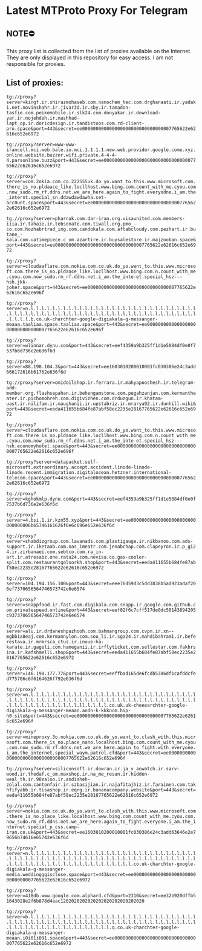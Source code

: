 # Latest MTProto Proxy For Telegram

## NOTE⛔

This proxy list is collected from the list of proxies available on the Internet. They are only displayed in this repository for easy access. I am not responsible for proxies.

## List of proxies:

`tg://proxy?server=kingf.ir.shirazmohaseb.com.nanochem_tec.com.drghanaati.ir.yadaki.net.novinshahr.ir.jivar3d.ir.sby.ir.tamadon-tasfie.com.peikemobile.ir.slk24.com.donyakar.ir.download-yar.ir.nojehdeh.ir.mashhad-lapt_op.ir.doricdesign.ir.tandistoos.com.rd-client-pro.space&port=443&secret=ee000000000000000000000000000000007765622e62616c652e6972`

`tg://proxy?server=www-www-irancell.mci.web.bale.io.mci.1.1.1.1.new.web.provider.google.come.xyz.online.website.buzzer.wifi.private.4-4-4-4.parsonline.buzz&port=443&secret=ee000000000000000000000000000000007765622e62616c652e6972`

`tg://proxy?server=com.2okia.com.co.222555uk.do_yo.want_to.this.www.microsoft.com.there_is_no.pldaace_like.locllhost.www.bing.com.count_with_me.cyou.com.now_sudo.rm_rf.ddns.net.we_are_here.again_to_fight.everyodne.i_am.the_internt.special_sn.ddawdawdawha.set-acc0unt.space&port=443&secret=ee000000000000000000000000000000007765622e62616c652e6972`

`tg://proxy?server=pharnak.com.dar-iran.org.visaunited.com.members-iiia.ir.tahaie.ir.tebsonate.com.tiwall.org.pmo_-co.com.hozhabrtrad_ing.com.candokala.com.aftabcloudy.com.pezhart.ir.butane_-kala.com.uatimepiece.c_om.azartire.ir.buysalestore.ir.majzooban.space&port=443&secret=ee000000000000000000000000000000007765622e62616c652e6972`

`tg://proxy?server=cloudaaflare.com.nokia.com.co.uk.do_yo.want_to.this.www.microsoft.com.there_is_no.pldaace_like.locllhost.www.bing.com.n.count_with_me.cyou.com.now_sudo.rm_rf.ddns.net.i_am.the_inte-et.special_hsz---hsh.jkk-joker.space&port=443&secret=ee000000000000000000000000000000007765622e62616c652e696f`

`tg://proxy?server=n.l.l.l.l.l.l.l.l.l.l.l.l.l.l.l.l.l.l.l.l.l.l.l.l.l.l.l.l.l.l.l.l.l.l.l.l.l.l.l.l.l.l.l.l.l.l.l.l.l.l.l.l.l.l.l.l.l.l.l.l.l.l.l.l.l.l.l.l.l.l.b.co.uk-charchter-google-digiakala-g-messanger-meaaa.taaliaa.space.taaliaa.space&port=443&secret=ee000000000000000000000000000000007765622e62616c652e696f`

`tg://proxy?server=wlinnar.dynu.com&port=443&secret=eef4359a9b325ff1d1e5084df0e0f7537b6d736e2e636f6d`

`tg://proxy?server=88.198.104.2&port=443&secret=ee1603010200010001fc030386e24c3add666172616b61762e636f6d`

`tg://proxy?server=omidoilshop.ir.ferrara.ir.mahyapooshesh.ir.telegram-add-member.org.flashsepahan.ir.behengamstone.com.pegahzanjan.com.kermantheater.ir.pichomohreh.com.digivizhen.com.drduzgun.ir.khatam-uast.ir.nilifam.ir.maughanii.ir.upstabriz.ir.mrarya92.ir.dunhill.wiki&port=443&secret=eeda411655b684fe87abf58ec2235e28167765622e62616c652e6972`

`tg://proxy?server=cloudaaflare.com.nokia.com.co.uk.do_yo.want_to.this.www.microsoft.com.there_is_no.pldaace_like.locllhost.www.bing.com.n.count_with_me.cyou.com.now_sudo.rm_rf.ddns.net.i_am.the_inte-et.special_hsz---hsh.economyhotel.space&port=443&secret=ee000000000000000000000000000000007765622e62616c652e696f`

`tg://proxy?server=datapacket.self-microsoft.extraordinary.accept.accident.linode-linode-linode.recent.immigration.digitalocean.hetzner.international-telecom.space&port=443&secret=ee000000000000000000000000000000007765622e62616c652e6972`

`tg://proxy?server=kghokmlp.dynu.com&port=443&secret=eef4359a9b325ff1d1e5084df0e0f7537b6d736e2e636f6d`

`tg://proxy?server=4.bsi.1.ir.kzn55.xyz&port=443&secret=ee000000000000000000000000000000006b65746161626f6e6c696e652e636f6d`

`tg://proxy?server=shabdizgroup.com.lavanads.com.plastigauge.ir.nikbanoo.com.ads-support.ir.iketaab.com.nas_imeatr.com.jenabchap.com.clapeyron.ir.p_gi24.ir.zirbanaei.com.sebtco.com.ra_in-art.ir.atresabz.one.rata24.com.nevisa.co.gas-cooler-split.com.restaurantgolsorkh.shop&port=443&secret=eeda411655b684fe87abf58ec2235e28167765622e62616c652e6972`

`tg://proxy?server=104.194.156.100&port=443&secret=eee76d59d3c5dd3838b5ad923adaf206ef7370656564746573742e6e6574`

`tg://proxy?server=snappfood.ir.fast.com.digikala.com.snapp.ir.google.com.github.com.privatespeed.online&port=443&secret=eef82f6c7cff517de0dc50143894205c937370656564746573742e6e6574`

`tg://proxy?server=alu.ir.drdaneshpazhooh.com.bahmangroup.com.cvpn.ir.xn--mgbb1a8eaj.com.kermannylon.com.sou_li.ir.sga24.ir.mahdibahrami.ir.beferestava.ir.mrmrsca_ctus.ir.inoue-ha-karate.ir.gageli.com.hameganii.ir.irflyticket.com.sellestar.com.fakhrsina.ir.kafshmelli.shop&port=443&secret=eeda411655b684fe87abf58ec2235e28167765622e62616c652e6972`

`tg://proxy?server=146.190.177.77&port=443&secret=eeffbad165de6fcdb5386df1cafddcfed775706c6f6164626f792e636f6d`

`tg://proxy?server=n.l.l.l.l.l.l.l.l.l.l.l.l.l.l.l.l.l.l.l.l.l.l.l.l.l.l.l.l.l.l.l.l.l.l.l.l.l.l.l.l.l.l.l.l.l.l.l.l.l.l.l.l.l.l.l.l.l.l.l.l.l.l.l.l.l.l.l.l.l.l.l.l.l.l.l.l.l.l.l.ll.l.l.l.l.co.uk.uk-cheeearchter-google-digiakala-g-messanger-meaan.andn-k-kkkncm.hip-h0.site&port=443&secret=ee000000000000000000000000000000007765622e62616c652e696f`

`tg://proxy?server=mineproxy.3o.nokia.com.co.uk.do_yo.want_to.clash_with.this.microsoft.com.there_is_no.place_nano.localhost.bing.com.count_with_me.cyou.com.now_sudo.rm_rf.ddns.net.we_are_here.again_to_fight.with_everyone.i_am.the_internet.special_waym.patrol.cfd&port=443&secret=ee000000000000000000000000000000007765622e62616c652e696f`

`tg://proxy?server=siliconsoft.ir.dowran.ir.ja_v_anwatch.ir.sarv-wood.ir.thedaf.c_om.maxshop.ir.na_me_resan.ir.hidden-weal_th.ir.98zaloo.ir.andisheh-zolal.com.cantonfair.ir.szbasijian.ir.najafitajhiz.ir.faraimen.com.takhfifyabb.ir.tisashop.ir.eqrg.ir.bananacompany.website&port=443&secret=eeda411655b684fe87abf58ec2235e28167765622e62616c652e6972`

`tg://proxy?server=nokia.com.co.uk.do_yo.want_to.clash_with.this.www.microsoft.com.there_is_no.place_like.localhost.www.bing.com.count_with_me.cyou.com.now_sudo.rm_rf.ddns.net.we_are_here.again_to_fight.everyone.i_am.the_internet.special_p_css.camp-iran.co.uk&port=443&secret=ee1603010200010001fc030386e24c3add63646e2e79656b74616e65742e636f6d`

`tg://proxy?server=n.l.l.l.l.l.l.l.l.l.l.l.l.l.l.l.l.l.l.l.l.l.l.l.l.l.l.l.l.l.l.l.l.l.l.l.l.l.l.l.l.l.l.l.l.l.l.l.l.l.l.l.l.l.l.l.l.l.l.l.l.l.l.l.l.l.l.l.l.l.l.l.l.l.l.l.l.l.l.l.l.l.l.l.l.l.l.l.l.l.co.uk-charchter-google-digiakala-g-messanger-media.weddingggisclose.space&port=443&secret=ee000000000000000000000000000000007765622e62616c652e6972`

`tg://proxy?server=418db.www.google.com.alphard.cfd&port=2310&secret=ee32b920dffb51643028e2f6b878d4eac1202020202020202020202020202020`

`tg://proxy?server=b.l.l.l.l.l.l.l.l.l.l.l.l.l.l.l.l.l.l.l.l.l.l.l.l.l.l.l.l.l.l.l.l.l.l.l.l.l.l.l.l.l.l.l.l.l.l.l.l.l.l.l.l.l.l.l.l.l.l.l.l.l.l.l.l.l.l.l.l.l.l.l.l.l.l.l.l.l.l.l.l.l.l.l.l.l.q.co.uk-charchter-google-digiakala-g-messanger-meaan.i0i01i091.space&port=443&secret=ee000000000000000000000000000000007765622e62616c652e6972`

